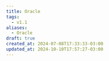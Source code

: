 ```yaml
---
title: Oracle
tags:
  - v1.1
aliases:
  - Oracle
draft: true
created_at: 2024-07-08T17:33:33-03:00
updated_at: 2024-10-10T17:57:27-03:00
---
```

